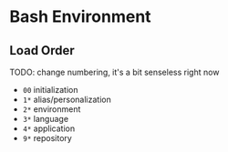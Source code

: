 # Bash Environment

## Load Order

TODO: change numbering, it's a bit senseless right now

* `00` initialization
* `1*` alias/personalization
* `2*` environment
* `3*` language
* `4*` application
* `9*` repository
